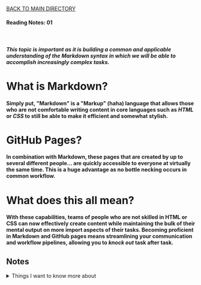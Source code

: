 [BACK TO MAIN DIRECTORY](../README.md)

#### Reading Notes: 01
<br>

#### *This topic is important as it is building a common and applicable understanding of the Markdown syntax in which we will be able to accomplish increasingly complex tasks.*


# What is Markdown?

#### Simply put, "Markdown" is a "Markup" (haha) language that allows those who are not comfortable writing content in core languages such as *HTML* or *CSS* to still be able to make it efficient and somewhat stylish. 


# GitHub Pages?

#### In combination with Markdown, these pages that are created by up to several different people... are quickly accessible to everyone at virtually the same time. This is a huge advantage as no bottle necking occurs in common workflow.

# What does this all mean?

#### With these capabilities, teams of people who are not skilled in HTML or CSS can now effectively create content while maintaining the bulk of their mental output on more import aspects of their tasks. Becoming proficient in Markdown and GitHub pages means streamlining your communication and workflow pipelines, allowing you to *knock out* task after task.

## Notes

<details>
<summary>Things I want to know more about</summary>
<br>  

Begin writing here...
  
</details>

